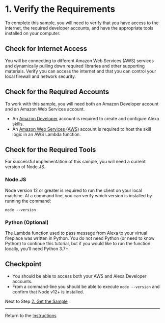 # 1. Verify the Requirements

To complete this sample, you will need to verify that you have access to the internet, the required developer accounts, and have the appropriate tools installed on your computer.

## Check for Internet Access
You will be connecting to different Amazon Web Services (AWS) services and dynamically pulling down required libraries and other supporting materials. Verify you can access the internet and that you can control your local firewall and network security. 

## Check for the Required Accounts

To work with this sample, you will need both an Amazon Developer account and an Amazon Web Services account.

* An [Amazon Developer](https://developer.amazon.com/) account is required to create and configure Alexa skills.
* An [Amazon Web Services (AWS)](https://aws.amazon.com/) account is required to host the skill logic in an AWS Lambda function.

## Check for the Required Tools

For successful implementation of this sample, you will need a current version of Node.JS.

### **Node.JS**

Node version 12 or greater is required to run the client on your local machine. At a command line, you can verify which version is installed by running the command:

```
node --version
```

### **Python (Optional)**

The Lambda function used to pass message from Alexa to your virtual fireplace was written in Python. You do not need Python (or need to know Python) to continue this tutorial, but if you would like to run the function locally, you'll need Python 3.7+.

## Checkpoint
- You should be able to access both your AWS and Alexa Developer accounts.
- From a command-line you should be able to execute `node --version` and confirm that Node v12+ is installed.

Next to Step [2. Get the Sample](get-the-sample.md)

___
Return to the [Instructions](README.md)

